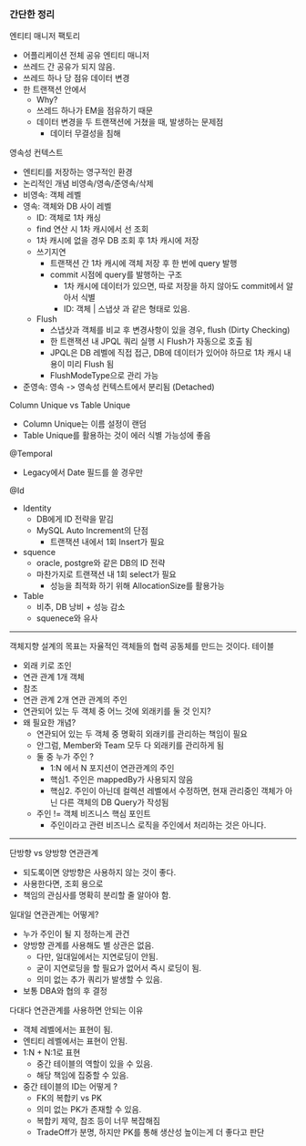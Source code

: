 ### 간단한 정리

엔티티 매니저 팩토리
- 어플리케이션 전체 공유
  엔티티 매니저
- 쓰레드 간 공유가 되지 않음.
- 쓰레드 하나 당 점유
  데이터 변경
- 한 트랜잭션 안에서
    - Why?
    - 쓰레드 하나가 EM을 점유하기 때문
    - 데이터 변경을 두 트랜잭션에 거쳤을 때, 발생하는 문제점
      - 데이터 무결성을 침해 

영속성 컨텍스트
- 엔티티를 저장하는 영구적인 환경
- 논리적인 개념
  비영속/영속/준영속/삭제
- 비영속: 객체 레벨
- 영속: 객체와 DB 사이 레벨
    - ID: 객체로 1차 캐싱
    - find 연산 시 1차 캐시에서 선 조회
    - 1차 캐시에 없을 경우 DB 조회 후 1차 캐시에 저장
    - 쓰기지연
        - 트랜잭션 간 1차 캐시에 객체 저장 후 한 번에 query 발행
        - commit 시점에 query를 발행하는 구조
            - 1차 캐시에 데이터가 있으면, 따로 저장을 하지 않아도 commit에서 알아서 식별
            - ID: 객체 | 스냅샷 과 같은 형태로 있음.
    - Flush
      - 스냅샷과 객체를 비교 후 변경사항이 있을 경우, flush (Dirty Checking)
      - 한 트랜잭션 내 JPQL 쿼리 실행 시 Flush가 자동으로 호출 됨
      - JPQL은 DB 레벨에 직접 접근, DB에 데이터가 있어야 하므로 1차 캐시 내용이 미리 Flush 됨
      - FlushModeType으로 관리 가능
- 준영속: 영속 -> 영속성 컨텍스트에서 분리됨 (Detached)

Column Unique vs Table Unique
- Column Unique는 이름 설정이 랜덤
- Table Unique를 활용하는 것이 에러 식별 가능성에 좋음

@Temporal
- Legacy에서 Date 필드를 쓸 경우만

@Id
- Identity
  - DB에게 ID 전략을 맡김
  - MySQL Auto Increment의 단점 
    - 트랜잭션 내에서 1회 Insert가 필요
- squence
  - oracle, postgre와 같은 DB의 ID 전략
  - 마찬가지로 트랜잭션 내 1회 select가 필요
    - 성능을 최적화 하기 위해 AllocationSize를 활용가능
- Table
  - 비추, DB 낭비 + 성능 감소
  - squenece와 유사

---

객체지향 설계의 목표는 자율적인 객체들의 협력 공동체를 만드는 것이다.
테이블
- 외래 키로 조인
- 연관 관계 1개
객체
- 참조
- 연관 관계 2개
연관 관계의 주인
- 연관되어 있는 두 객체 중 어느 것에 외래키를 둘 것 인지?
- 왜 필요한 개념?
  - 연관되어 있는 두 객체 중 명확히 외래키를 관리하는 책임이 필요
  - 안그럼, Member와 Team 모두 다 외래키를 관리하게 됨
  - 둘 중 누가 주인 ?
    - 1:N 에서 N 포지션이 연관관계의 주인
    - 핵심1. 주인은 mappedBy가 사용되지 않음
    - 핵심2. 주인이 아닌데 컬렉션 레벨에서 수정하면, 현재 관리중인 객체가 아닌 다른 객체의 DB Query가 작성됨
  - 주인 != 객체 비즈니스 핵심 포인트
    - 주인이라고 관련 비즈니스 로직을 주인에서 처리하는 것은 아니다.

---

단방향 vs 양방향 연관관계
- 되도록이면 양방향은 사용하지 않는 것이 좋다.
- 사용한다면, 조회 용으로
- 책임의 관심사를 명확히 분리할 줄 알아야 함.

일대일 연관관계는 어떻게?
- 누가 주인이 될 지 정하는게 관건
- 양방향 관계를 사용해도 별 상관은 없음.
  - 다만, 일대일에서는 지연로딩이 안됨.
  - 굳이 지연로딩을 할 필요가 없어서 즉시 로딩이 됨.
  - 의미 없는 추가 쿼리가 발생할 수 있음.
- 보통 DBA와 협의 후 결정

다대다 연관관계를 사용하면 안되는 이유
- 객체 레벨에서는 표현이 됨.
- 엔티티 레벨에서는 표현이 안됨.
- 1:N + N:1로 표현
  - 중간 테이블의 역할이 있을 수 있음.
  - 해당 책임에 집중할 수 있음.
- 중간 테이블의 ID는 어떻게 ?
  - FK의 복합키 vs PK
  - 의미 없는 PK가 존재할 수 있음.
  - 복합키 제약, 참조 등이 너무 복잡해짐
  - TradeOff가 분명, 하지만 PK를 통해 생산성 높이는게 더 좋다고 판단
